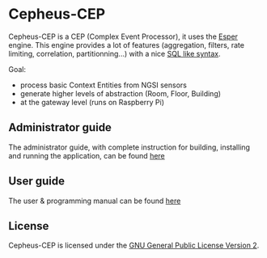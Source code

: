 # Cepheus-CEP

Cepheus-CEP is a CEP (Complex Event Processor), it uses the [Esper](http://www.espertech.com/esper/) engine.
This engine provides a lot of features (aggregation, filters, rate limiting, correlation, partitionning...) with a nice [SQL like syntax](http://esper.espertech.com/release-5.2.0/esper-reference/html/epl_clauses.html).

Goal:

* process basic Context Entities from NGSI sensors
* generate higher levels of abstraction (Room, Floor, Building)
* at the gateway level (runs on Raspberry Pi)

## Administrator guide

The administrator guide, with complete instruction for building, installing and running the application, can be found [here](../doc/admin/cep.md)

## User guide

The user & programming manual can be found [here](../doc/cep/README.md)

## License

Cepheus-CEP is licensed under the [GNU General Public License Version 2](../LICENCE.txt).
